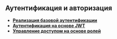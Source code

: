 ## Аутентификация и авторизация

- [**Реализация базовой аутентификации**](https://github.com/vypiemzalyubov/fastapi/tree/main/3.%20Authentication%20and%20authorization/3.1%20Basic%20authentication%20implementation)
- [**Аутентификация на основе JWT**](https://github.com/vypiemzalyubov/fastapi/tree/main/3.%20Authentication%20and%20authorization/3.2%20JWT%20based%20authentication)
- [**Управление доступом на основе ролей**](https://github.com/vypiemzalyubov/fastapi/tree/main/3.%20Authentication%20and%20authorization/3.3%20Role%20based%20access%20control)
